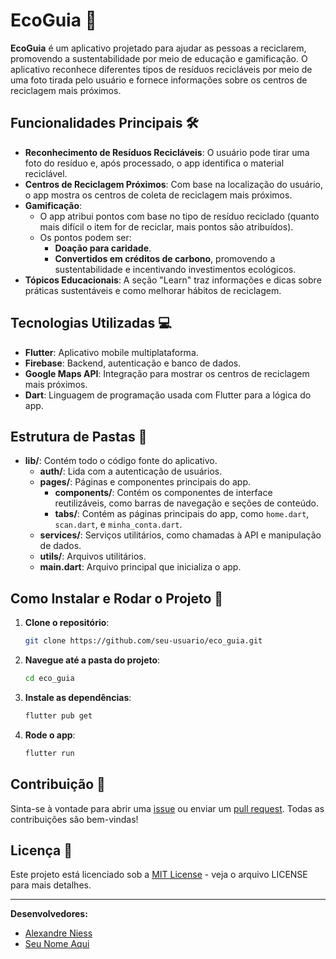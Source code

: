 

# EcoGuia 🌱

**EcoGuia** é um aplicativo projetado para ajudar as pessoas a reciclarem, promovendo a sustentabilidade por meio de educação e gamificação. O aplicativo reconhece diferentes tipos de resíduos recicláveis por meio de uma foto tirada pelo usuário e fornece informações sobre os centros de reciclagem mais próximos.

## Funcionalidades Principais 🛠️

- **Reconhecimento de Resíduos Recicláveis**: O usuário pode tirar uma foto do resíduo e, após processado, o app identifica o material reciclável.
- **Centros de Reciclagem Próximos**: Com base na localização do usuário, o app mostra os centros de coleta de reciclagem mais próximos.
- **Gamificação**: 
  - O app atribui pontos com base no tipo de resíduo reciclado (quanto mais difícil o item for de reciclar, mais pontos são atribuídos).
  - Os pontos podem ser:
    - **Doação para caridade**.
    - **Convertidos em créditos de carbono**, promovendo a sustentabilidade e incentivando investimentos ecológicos.
- **Tópicos Educacionais**: A seção "Learn" traz informações e dicas sobre práticas sustentáveis e como melhorar hábitos de reciclagem.

## Tecnologias Utilizadas 💻

- **Flutter**: Aplicativo mobile multiplataforma.
- **Firebase**: Backend, autenticação e banco de dados.
- **Google Maps API**: Integração para mostrar os centros de reciclagem mais próximos.
- **Dart**: Linguagem de programação usada com Flutter para a lógica do app.

## Estrutura de Pastas 📁

- **lib/**: Contém todo o código fonte do aplicativo.
  - **auth/**: Lida com a autenticação de usuários.
  - **pages/**: Páginas e componentes principais do app.
    - **components/**: Contém os componentes de interface reutilizáveis, como barras de navegação e seções de conteúdo.
    - **tabs/**: Contém as páginas principais do app, como `home.dart`, `scan.dart`, e `minha_conta.dart`.
  - **services/**: Serviços utilitários, como chamadas à API e manipulação de dados.
  - **utils/**: Arquivos utilitários.
  - **main.dart**: Arquivo principal que inicializa o app.

## Como Instalar e Rodar o Projeto 🚀

1. **Clone o repositório**:
   ```bash
   git clone https://github.com/seu-usuario/eco_guia.git
   ```
2. **Navegue até a pasta do projeto**:
   ```bash
   cd eco_guia
   ```
3. **Instale as dependências**:
   ```bash
   flutter pub get
   ```
4. **Rode o app**:
   ```bash
   flutter run
   ```

## Contribuição 🤝

Sinta-se à vontade para abrir uma [issue](https://github.com/seu-usuario/eco_guia/issues) ou enviar um [pull request](https://github.com/seu-usuario/eco_guia/pulls). Todas as contribuições são bem-vindas!



## Licença 📄

Este projeto está licenciado sob a [MIT License](https://opensource.org/licenses/MIT) - veja o arquivo LICENSE para mais detalhes.

---

**Desenvolvedores:**  
- [Alexandre Niess](https://github.com/alexandreniess)
- [Seu Nome Aqui](https://github.com/seu-usuario)

